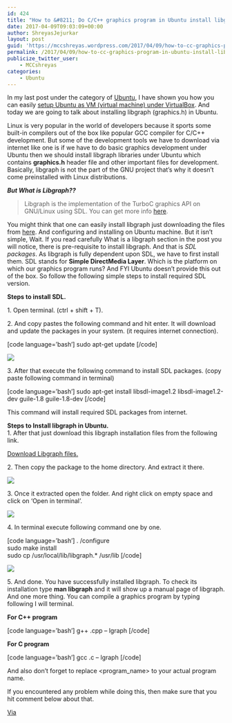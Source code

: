 ```yaml
---
id: 424
title: "How to &#8211; Do C/C++ graphics program in Ubuntu install libgraph (graphics.h) in Ubuntu."
date: 2017-04-09T09:03:09+00:00
author: ShreyasJejurkar
layout: post
guid: 'https://mccshreyas.wordpress.com/2017/04/09/how-to-cc-graphics-program-in-ubuntu-install-libgraph-graphics-h-in-ubuntu/'
permalink: /2017/04/09/how-to-cc-graphics-program-in-ubuntu-install-libgraph-graphics-h-in-ubuntu/
publicize_twitter_user:
    - MCCshreyas
categories:
    - Ubuntu
---
```


In my last post under the category of [Ubuntu](https://googleweblight.com/i?u=https://mccshreyas.wordpress.com/category/ubuntu/&hl=en-IN), I have shown you how you can easily [setup Ubuntu as VM (virtual machine) under VirtualBox](https://mccshreyas.wordpress.com/2017/01/22/396/&hl=en-IN). And today we are going to talk about installing libgraph (graphics.h) in Ubuntu.

Linux is very popular in the world of developers because it sports some built-in compilers out of the box like popular GCC compiler for C/C++ development. But some of the development tools we have to download via internet like one is if we have to do basic graphics development under Ubuntu then we should install libgraph libraries under Ubuntu which contains **graphics.h** header file and other important files for development. Basically, libgraph is not the part of the GNU project that’s why it doesn’t come preinstalled with Linux distributions.

***But What is Libgraph??***

> Libgraph is the implementation of the TurboC graphics API on GNU/Linux using SDL. You can get more info [here](https://savannah.nongnu.org/projects/libgraph/).

You might think that one can easily install libgraph just downloading the files from [here](http://download.savannah.gnu.org/releases/libgraph/). And configuring and installing on Ubuntu machine. But it isn’t simple, Wait. If you read carefully What is a libgraph section in the post you will notice, there is pre-requisite to install libgraph. And that is *SDL packages*. As libgraph is fully dependent upon SDL, we have to first install them. SDL stands for **Simple DirectMedia Layer**. Which is the platform on which our graphics program runs? And FYI Ubuntu doesn’t provide this out of the box. So follow the following simple steps to install required SDL version.

**Steps to install SDL.**

1\. Open terminal. (ctrl + shift + T).

2\. And copy pastes the following command and hit enter. It will download and update the packages in your system. (it requires internet connection).

\[code language=’bash’\] sudo apt-get update \[/code\]

![](https://mccshreyas.files.wordpress.com/2017/04/screenshot-82.png?resize=700%2C418)

3\. After that execute the following command to install SDL packages. (copy paste following command in terminal)

\[code language=’bash’\] sudo apt-get install libsdl-image1.2 libsdl-image1.2-dev guile-1.8 guile-1.8-dev \[/code\]

This command will install required SDL packages from internet.

**Steps to Install libgraph in Ubuntu.**   
1\. After that just download this libgraph installation files from the following link.

[Download Libgraph files. ](http://download.savannah.gnu.org/releases/libgraph/libgraph-1.0.2.tar.gz)

2\. Then copy the package to the home directory. And extract it there.

![](https://mccshreyas.files.wordpress.com/2017/04/screenshot-83.png?resize=700%2C394)

3\. Once it extracted open the folder. And right click on empty space and click on ‘Open in terminal’.

![](https://mccshreyas.files.wordpress.com/2017/04/screenshot-85.png?resize=700%2C394)

4\. In terminal execute following command one by one.

\[code language=’bash’\] . /configure  
sudo make install  
sudo cp /usr/local/lib/libgraph.\* /usr/lib \[/code\]

![](https://mccshreyas.files.wordpress.com/2017/04/screenshot-86.png?resize=700%2C394)

5\. And done. You have successfully installed libgraph. To check its installation type **man libgraph** and it will show up a manual page of libgraph.  
And one more thing. You can compile a graphics program by typing following I will terminal.

**For C++ program**

\[code language=’bash’\] g++ .cpp – lgraph \[/code\]

**For C program**

\[code language=’bash’\] gcc .c – lgraph \[/code\]

And also don’t forget to replace &lt;program\_name&gt; to your actual program name.

If you encountered any problem while doing this, then make sure that you hit comment below about that.

[Via](https://chahalgurpinder95.wordpress.com/2013/10/12/install-graphics-h-in-ubuntu/)